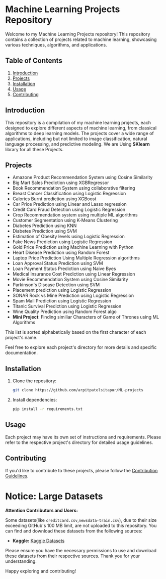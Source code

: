 # Machine Learning Projects Repository

Welcome to my Machine Learning Projects repository! This repository contains a collection of projects related to machine learning, showcasing various techniques, algorithms, and applications.

## Table of Contents

1. [Introduction](#introduction)
2. [Projects](#projects)
3. [Installation](#installation)
4. [Usage](#usage)
5. [Contributing](#contributing)

## Introduction

This repository is a compilation of my machine learning projects, each designed to explore different aspects of machine learning, from classical algorithms to deep learning models. The projects cover a wide range of applications, including but not limited to image classification, natural language processing, and predictive modeling.
We are Using **SKlearn** library for all these Projects.

## Projects
- Amazone Product Recommendation System using Cosine Similarity
- Big Mart Sales Prediction using XGBRegressor
- Book Recommendation System using collaborative filtering
- Breast Cancer Classification using Logistic Regression
- Calories Burnt prediction using XGBoost
- Car Price Prediction using Linear and Lasso regression
- Credit Card Fraud Detection using Logistic Regression
- Crop Recommendation system using multiple ML algorithms
- Customer Segmentation using K-Means Clustering 
- Diabetes Prediction using KNN 
- Diabetes Prediction using SVM 
- Estimation of Obesity levels using Logistic Regression
- Fake News Prediction using Logistic Regression
- Gold Price Prediction using Machine Learning with Python
- Heart Disease Prediction using Random Forest
- Laptop Price Prediction Using Multiple Regression algorithms
- Loan Approval Status Prediction using SVM
- Loan Payment Status Prediction using Naive Byes 
- Medical Insurance Cost Prediction using Linear Regression
- Movie Recommendation System using Cosine Similarity
- Parkinson's Disease Detection using SVM
- Placement prediction using Logistic Regression
- SONAR Rock vs Mine Prediction using Logistic Regression
- Spam Mail Prediction using Logistic Regression
- Titanic Survival Prediction using Logistic Regression
- Wine Quality Prediction using Random Forest algo
- **Mini Project**: Finding similiar Characters of Game of Thrones using  ML Algorithms

This list is sorted alphabetically based on the first character of each project's name.


Feel free to explore each project's directory for more details and specific documentation.

## Installation

1. Clone the repository:

    ```bash
    git clone https://github.com/arpitpatelsitapur/ML-projects
    ```

2. Install dependencies:

    ```bash
    pip install -r requirements.txt
    ```

## Usage

Each project may have its own set of instructions and requirements. Please refer to the respective project's directory for detailed usage guidelines.

## Contributing

If you'd like to contribute to these projects, please follow the [Contribution Guidelines](CONTRIBUTING.md).


# Notice: Large Datasets

**Attention Contributors and Users:**

Some datasets(like `creditcard.csv`,`newsdata-train.csv`), due to their size exceeding GitHub's 100 MB limit, are not uploaded to this repository. You can find and download these datasets from the following sources:

- **Kaggle:** [Kaggle Datasets](https://www.kaggle.com/datasets)

Please ensure you have the necessary permissions to use and download these datasets from their respective sources. Thank you for your understanding.

Happy exploring and contributing!
